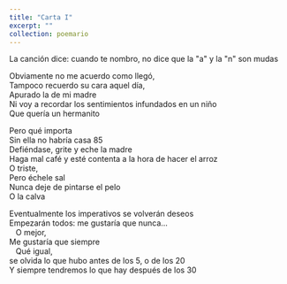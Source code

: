 ```yaml
---
title: "Carta I"
excerpt: ""
collection: poemario
---
```




<p>La canción dice: cuando te nombro, no dice que la "a" y la "n" son mudas
</p>
<p>Obviamente no me acuerdo como llegó,<br>
Tampoco recuerdo su cara aquel día,<br>
Apurado la de mi madre<br>
Ni voy a recordar los sentimientos infundados en un niño<br>
Que quería un hermanito<br>
</p>  
<p>
Pero qué importa<br>
Sin ella no habría casa 85<br>
Defiéndase, grite y eche la madre<br>
Haga mal café y esté contenta a la hora de hacer el arroz<br>
O triste,<br>
Pero échele sal<br>
Nunca deje de pintarse el pelo<br>
O la calva<br>
</p>  
<p>Eventualmente los imperativos se volverán deseos<br>
Empezarán todos: me gustaría que nunca...<br>
&nbsp;&nbsp;&nbsp;O mejor,<br>
Me gustaría que siempre<br>
&nbsp;&nbsp;&nbsp;Qué igual,<br>
se olvida lo que hubo antes de los 5, o de los 20<br>
Y siempre tendremos lo que hay después de los 30<br>
</p>
